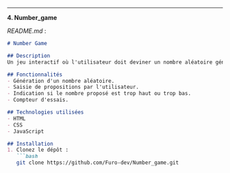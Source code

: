 
---

**4. Number_game**

*README.md* :

```markdown
# Number Game

## Description
Un jeu interactif où l'utilisateur doit deviner un nombre aléatoire généré par l'application.

## Fonctionnalités
- Génération d'un nombre aléatoire.
- Saisie de propositions par l'utilisateur.
- Indication si le nombre proposé est trop haut ou trop bas.
- Compteur d'essais.

## Technologies utilisées
- HTML
- CSS
- JavaScript

## Installation
1. Clonez le dépôt :
   ```bash
   git clone https://github.com/Furo-dev/Number_game.git
